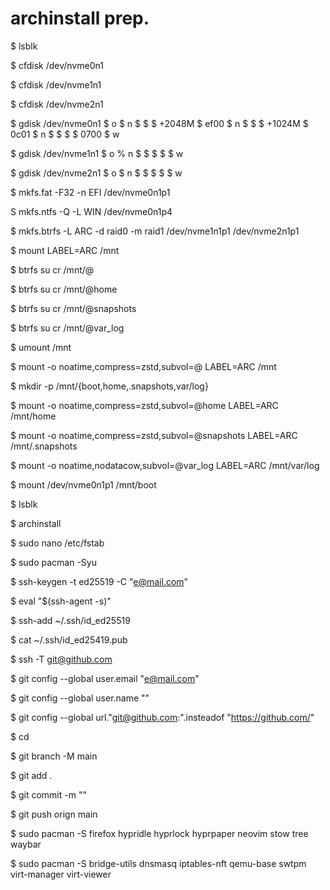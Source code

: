 # archinstall prep.

$ lsblk

$ cfdisk /dev/nvme0n1

$ cfdisk /dev/nvme1n1

$ cfdisk /dev/nvme2n1

$ gdisk /dev/nvme0n1
$  o
$  n
$   <default>
$   <default>
$   +2048M
$   ef00
$  n
$   <default>
$   <default>
$   +1024M
$   0c01
$  n
$   <default>
$   <default>
$   <default>
$   0700
$  w

$ gdisk /dev/nvme1n1
$  o
%  n
$   <default>
$   <default>
$   <default>
$   <default>
$  w

$ gdisk /dev/nvme2n1
$  o
$  n
$   <default>
$   <default>
$   <default>
$   <default>
$  w

$ mkfs.fat -F32 -n EFI /dev/nvme0n1p1

S mkfs.ntfs -Q -L WIN /dev/nvme0n1p4

$ mkfs.btrfs -L ARC -d raid0 -m raid1 /dev/nvme1n1p1 /dev/nvme2n1p1

$ mount LABEL=ARC /mnt

$ btrfs su cr /mnt/@

$ btrfs su cr /mnt/@home

$ btrfs su cr /mnt/@snapshots

$ btrfs su cr /mnt/@var_log

$ umount /mnt

$ mount -o noatime,compress=zstd,subvol=@ LABEL=ARC /mnt

$ mkdir -p /mnt/{boot,home,.snapshots,var/log}

$ mount -o noatime,compress=zstd,subvol=@home LABEL=ARC /mnt/home

$ mount -o noatime,compress=zstd,subvol=@snapshots LABEL=ARC /mnt/.snapshots

$ mount -o noatime,nodatacow,subvol=@var_log LABEL=ARC /mnt/var/log

$ mount /dev/nvme0n1p1 /mnt/boot

$ lsblk

$ archinstall

$ sudo nano /etc/fstab

$ sudo pacman -Syu

$ ssh-keygen -t ed25519 -C "<e@mail.com>"

$ eval "$(ssh-agent -s)"

$ ssh-add ~/.ssh/id_ed25519

$ cat ~/.ssh/id_ed25419.pub

$ ssh -T git@github.com

$ git config --global user.email "<e@mail.com>"

$ git config --global user.name "<name>"

$ git config --global url."git@github.com:".insteadof "https://github.com/"

$ cd <folder>

$ git branch -M main

$ git add .

$ git commit -m "<message>"

$ git push orign main

$ sudo pacman -S firefox hypridle hyprlock hyprpaper neovim stow tree waybar

$ sudo pacman -S bridge-utils dnsmasq iptables-nft qemu-base swtpm virt-manager virt-viewer
